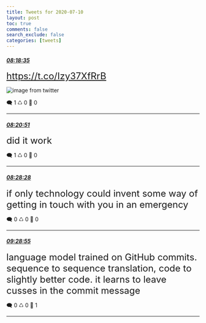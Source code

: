 ```yaml
---
title: Tweets for 2020-07-10
layout: post
toc: true
comments: false
search_exclude: false
categories: [tweets]
---
```



#### <a href = "https://twitter.com/deepfates/status/1281593667011014658">*08:18:35*</a>

<font size="5"> https://t.co/Izy37XfRrB</font>

![image from twitter](/fastpages//images/Eckio7YUYAE9zo-.jpg)


🗨️ 1 ♺ 0 🤍  0   

---
    
#### <a href = "https://twitter.com/deepfates/status/1281594236094169088">*08:20:51*</a>

<font size="5">did it work</font>



🗨️ 1 ♺ 0 🤍  0   

---
    
#### <a href = "https://twitter.com/deepfates/status/1281596152622637065">*08:28:28*</a>

<font size="5">if only technology could invent some way of getting in touch with you in an emergency</font>



🗨️ 0 ♺ 0 🤍  0   

---
    
#### <a href = "https://twitter.com/deepfates/status/1281611367712124931">*09:28:55*</a>

<font size="5">language model trained on GitHub commits. sequence to sequence translation, code to slightly better code. it learns to leave cusses in the commit message</font>



🗨️ 0 ♺ 0 🤍  1   

---
    
            
